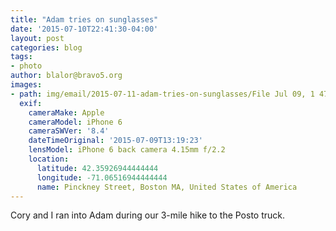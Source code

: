 ```yaml
---
title: "Adam tries on sunglasses"
date: '2015-07-10T22:41:30-04:00'
layout: post
categories: blog
tags:
- photo
author: blalor@bravo5.org
images:
- path: img/email/2015-07-11-adam-tries-on-sunglasses/File Jul 09, 1 47 01 PM.jpeg
  exif:
    cameraMake: Apple
    cameraModel: iPhone 6
    cameraSWVer: '8.4'
    dateTimeOriginal: '2015-07-09T13:19:23'
    lensModel: iPhone 6 back camera 4.15mm f/2.2
    location:
      latitude: 42.35926944444444
      longitude: -71.06516944444444
      name: Pinckney Street, Boston MA, United States of America
---
```


Cory and I ran into Adam during our 3-mile hike to the Posto truck.
